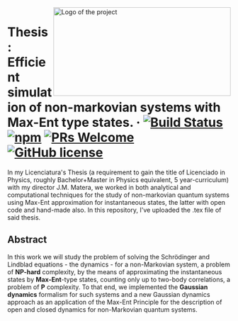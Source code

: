 <img src="https://upload.wikimedia.org/wikipedia/commons/7/75/Logo_UNLP.jpg" alt="Logo of the project" width="400" height="200" align="right">

# Thesis: Efficient simulation of non-markovian systems with Max-Ent type states. &middot; [![Build Status](https://img.shields.io/travis/npm/npm/latest.svg?style=flat-square)](https://github.com/licTomasPerez) [![npm](https://img.shields.io/npm/v/npm.svg?style=flat-square)](https://www.npmjs.com/package/npm) [![PRs Welcome](https://img.shields.io/badge/PRs-welcome-brightgreen.svg?style=flat-square)](http://makeapullrequest.com) [![GitHub license](https://img.shields.io/badge/license-MIT-blue.svg?style=flat-square)](https://github.com/your/your-project/blob/master/LICENSE)

In my Licenciatura's Thesis (a requirement to gain the title of Licenciado in Physics, roughly Bachelor+Master in Physics equivalent, 5 year-curriculum) with my director J.M. Matera, we worked in both analytical and computational techniques for the study of non-markovian quantum systems using Max-Ent approximation for instantaneous states, the latter with open code and hand-made also. In this repository, I've uploaded the .tex file of said thesis. 

## Abstract

In this work we will study the problem of solving the Schrödinger and Lindblad equations - the dynamics - for a non-Markovian system, a problem of **NP-hard** complexity, by the means of approximating the instantaneous states by **Max-Ent**-type states, counting only up to two-body correlations, a problem of **P** complexity. To that end, we implemented the **Gaussian dynamics** formalism for such systems and a new Gaussian dynamics approach as an application of the Max-Ent Principle for the description of open and closed dynamics for non-Markovian quantum systems. 
